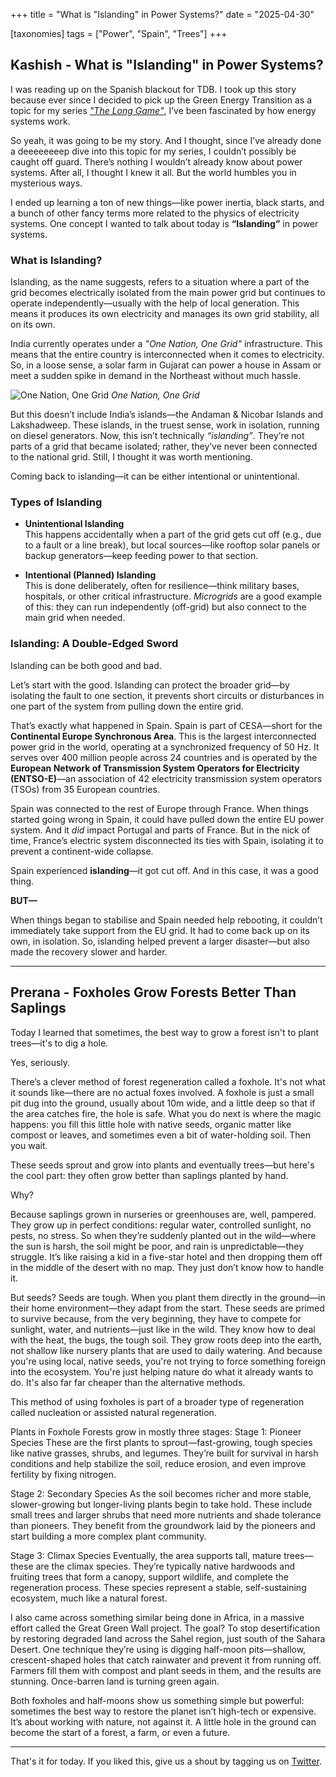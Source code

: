 +++
title = "What is "Islanding" in Power Systems?"
date = "2025-04-30"
  
[taxonomies]
tags = ["Power", "Spain", "Trees"]
+++

## Kashish - What is "Islanding" in Power Systems?

I was reading up on the Spanish blackout for TDB. I took up this story because ever since I decided to pick up the Green Energy Transition as a topic for my series [*"The Long Game"*](https://www.youtube.com/playlist?list=PLuJA1JMOOYDxEFokHQUes340jvBxr8ecA), I’ve been fascinated by how energy systems work.

So yeah, it was going to be my story. And I thought, since I’ve already done a deeeeeeeep dive into this topic for my series, I couldn’t possibly be caught off guard. There’s nothing I wouldn’t already know about power systems. After all, I thought I knew it all. But the world humbles you in mysterious ways.

I ended up learning a ton of new things—like power inertia, black starts, and a bunch of other fancy terms more related to the physics of electricity systems. One concept I wanted to talk about today is **“Islanding”** in power systems.

### What is Islanding?

Islanding, as the name suggests, refers to a situation where a part of the grid becomes electrically isolated from the main power grid but continues to operate independently—usually with the help of local generation. This means it produces its own electricity and manages its own grid stability, all on its own.

India currently operates under a *"One Nation, One Grid"* infrastructure. This means that the entire country is interconnected when it comes to electricity. So, in a loose sense, a solar farm in Gujarat can power a house in Assam or meet a sudden spike in demand in the Northeast without much hassle.

![One Nation, One Grid](https://blogmedia.testbook.com/blog/wp-content/uploads/2022/11/power-grid-3-9d23fddf.png)
*One Nation, One Grid*

But this doesn’t include India’s islands—the Andaman & Nicobar Islands and Lakshadweep. These islands, in the truest sense, work in isolation, running on diesel generators. Now, this isn’t technically *“islanding”*. They’re not parts of a grid that became isolated; rather, they’ve never been connected to the national grid. Still, I thought it was worth mentioning.

Coming back to islanding—it can be either intentional or unintentional.

### Types of Islanding

- **Unintentional Islanding**  
  This happens accidentally when a part of the grid gets cut off (e.g., due to a fault or a line break), but local sources—like rooftop solar panels or backup generators—keep feeding power to that section.

- **Intentional (Planned) Islanding**  
  This is done deliberately, often for resilience—think military bases, hospitals, or other critical infrastructure. *Microgrids* are a good example of this: they can run independently (off-grid) but also connect to the main grid when needed.

### Islanding: A Double-Edged Sword

Islanding can be both good and bad.

Let’s start with the good. Islanding can protect the broader grid—by isolating the fault to one section, it prevents short circuits or disturbances in one part of the system from pulling down the entire grid.

That’s exactly what happened in Spain. Spain is part of CESA—short for the **Continental Europe Synchronous Area**. This is the largest interconnected power grid in the world, operating at a synchronized frequency of 50 Hz. It serves over 400 million people across 24 countries and is operated by the **European Network of Transmission System Operators for Electricity (ENTSO-E)**—an association of 42 electricity transmission system operators (TSOs) from 35 European countries.

Spain was connected to the rest of Europe through France. When things started going wrong in Spain, it could have pulled down the entire EU power system. And it *did* impact Portugal and parts of France. But in the nick of time, France’s electric system disconnected its ties with Spain, isolating it to prevent a continent-wide collapse.

Spain experienced **islanding**—it got cut off. And in this case, it was a good thing.

**BUT—**

When things began to stabilise and Spain needed help rebooting, it couldn’t immediately take support from the EU grid. It had to come back up on its own, in isolation. So, islanding helped prevent a larger disaster—but also made the recovery slower and harder.

---

## Prerana - Foxholes Grow Forests Better Than Saplings

Today I learned that sometimes, the best way to grow a forest isn't to plant trees—it's to dig a hole.

Yes, seriously.

There’s a clever method of forest regeneration called a foxhole. It's not what it sounds like—there are no actual foxes involved. A foxhole is just a small pit dug into the ground, usually about 10m wide, and a little deep so that if the area catches fire, the hole is safe. What you do next is where the magic happens: you fill this little hole with native seeds, organic matter like compost or leaves, and sometimes even a bit of water-holding soil. Then you wait.

These seeds sprout and grow into plants and eventually trees—but here's the cool part: they often grow better than saplings planted by hand.

Why?

Because saplings grown in nurseries or greenhouses are, well, pampered. They grow up in perfect conditions: regular water, controlled sunlight, no pests, no stress. So when they’re suddenly planted out in the wild—where the sun is harsh, the soil might be poor, and rain is unpredictable—they struggle. It’s like raising a kid in a five-star hotel and then dropping them off in the middle of the desert with no map. They just don’t know how to handle it. 

But seeds? Seeds are tough. When you plant them directly in the ground—in their home environment—they adapt from the start. These seeds are primed to survive because, from the very beginning, they have to compete for sunlight, water, and nutrients—just like in the wild. They know how to deal with the heat, the bugs, the tough soil. They grow roots deep into the earth, not shallow like nursery plants that are used to daily watering. And because you're using local, native seeds, you're not trying to force something foreign into the ecosystem. You're just helping nature do what it already wants to do. It's also far far cheaper than the alternative methods.

This method of using foxholes is part of a broader type of regeneration called nucleation or assisted natural regeneration. 

Plants in Foxhole Forests grow in mostly three stages:
Stage 1: Pioneer Species
These are the first plants to sprout—fast-growing, tough species like native grasses, shrubs, and legumes. They’re built for survival in harsh conditions and help stabilize the soil, reduce erosion, and even improve fertility by fixing nitrogen.

Stage 2: Secondary Species
As the soil becomes richer and more stable, slower-growing but longer-living plants begin to take hold. These include small trees and larger shrubs that need more nutrients and shade tolerance than pioneers. They benefit from the groundwork laid by the pioneers and start building a more complex plant community.

Stage 3: Climax Species
Eventually, the area supports tall, mature trees—these are the climax species. They’re typically native hardwoods and fruiting trees that form a canopy, support wildlife, and complete the regeneration process. These species represent a stable, self-sustaining ecosystem, much like a natural forest.

I also came across something similar being done in Africa, in a massive effort called the Great Green Wall project. The goal? To stop desertification by restoring degraded land across the Sahel region, just south of the Sahara Desert. One technique they’re using is digging half-moon pits—shallow, crescent-shaped holes that catch rainwater and prevent it from running off. Farmers fill them with compost and plant seeds in them, and the results are stunning. Once-barren land is turning green again.

Both foxholes and half-moons show us something simple but powerful: sometimes the best way to restore the planet isn’t high-tech or expensive. It’s about working with nature, not against it. A little hole in the ground can become the start of a forest, a farm, or even a future. 

---

That's it for today. If you liked this, give us a shout by tagging us on  [Twitter](https://x.com/zerodhamarkets).
